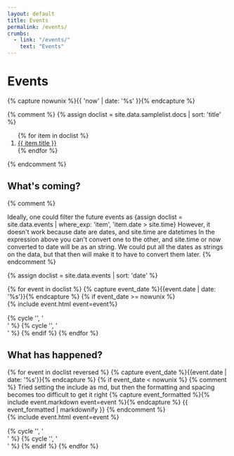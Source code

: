 ```yaml
---
layout: default
title: Events
permalink: /events/
crumbs:
  - link: "/events/"
    text: "Events"
---
```


# Events

{% capture nowunix %}{{ 'now' | date: '%s' }}{% endcapture %}

<!-- FIXME -->

{% comment %}
{% assign doclist = site.data.samplelist.docs | sort: 'title'  %}

<ol>
{% for item in doclist %}
    <li><a href="{{ item.url }}">{{ item.title }}</a></li>
{% endfor %}
</ol>
{% endcomment %}

## What's coming?

{% comment %}

Ideally, one could filter the future events as
{assign doclist = site.data.events | where_exp: 'item', 'item.date > site.time}
However, it doesn't work because date are dates, and site.time are datetimes
In the expression above you can't convert one to the other, and site.time or now converted to date will be as an string.
We could put all the dates as strings on the data, but that then will make it to have to convert them later.
{% endcomment %}

{% assign doclist =  site.data.events | sort: 'date' %}

<div class="row-fluid">
{% for event in doclist %}
 {% capture event_date %}{{event.date | date: '%s'}}{% endcapture %}
   {% if event_date >= nowunix %}
  <div class="span6" style="padding-bottom:15px">{% include event.html event=event%}</div>
  {% cycle '', '</div>' %}
  {% cycle '', '<div class="row-fluid">' %}
  {% endif %}
{% endfor %}
</div>

## What has happened?

<div class="row-fluid">
{% for event in doclist reversed %}
  {% capture event_date %}{{event.date | date: '%s'}}{% endcapture %}
  {% if event_date < nowunix %}
  {% comment %}
  Tried setting the include as md, but then the formatting and spacing becomes too difficult to get it right
  {% capture event_formatted %}{% include event.markdown event=event %}{% endcapture %}
  {{ event_formatted | markdownify }}
  {% endcomment %}
  <div class="span6" style="padding-bottom:15px">  {% include event.html event=event %}</div>
  {% cycle '', '</div>' %}
  {% cycle '', '<div class="row-fluid">' %}
  {% endif %}
{% endfor %}
